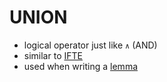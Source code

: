 UNION
=====
- logical operator just like `∧` (AND)
- similar to [IFTE](https://github.com/n-crespo/NASA-2023/blob/master/pages/IFTE.md)
- used when writing a [lemma](https://github.com/n-crespo/NASA-2023/blob/master/pages/lemma.md)

